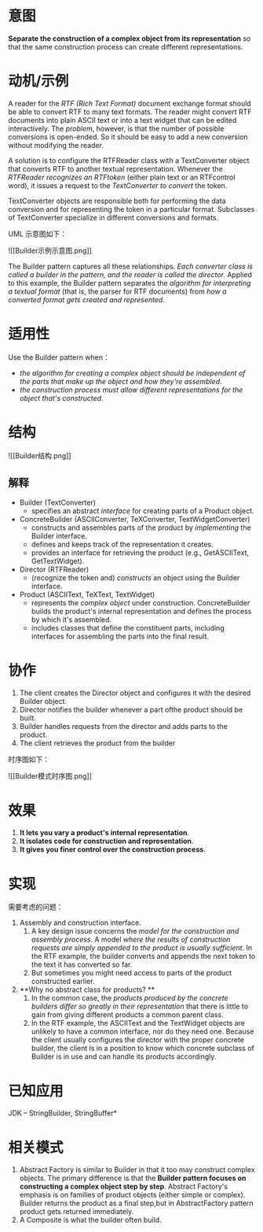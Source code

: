 # 意图
**Separate the construction of a complex object from its representation** so that the same construction process can create different representations.

# 动机/示例
A reader for the *RTF (Rich Text Format)* document exchange format should be able to convert RTF to many text formats. The reader might convert RTF documents into plain ASCII text or into a text widget that can be edited interactively. 
The *problem*, however, is that the number of possible conversions is open-ended. So it should be easy to add a new conversion without modifying the reader. 

A solution is to configure the RTFReader class with a TextConverter object that converts RTF to another textual representation. Whenever the *RTFReader recognizes an RTFtoken* (either plain text or an RTFcontrol word), it issues a request to the *TextConverter to convert* the token. 

TextConverter objects are responsible both for performing the data conversion and for representing the token in a particular format. Subclasses of TextConverter specialize in different conversions and formats.

UML 示意图如下：

![[Builder示例示意图.png]]

The Builder pattern captures all these relationships. *Each converter class is called a builder in the pattern, and the reader is called the director.* Applied to this example, the Builder pattern separates the *algorithm for interpreting a textual format* (that is, the parser for RTF documents) from *how a converted format gets created and represented*.

# 适用性
Use the Builder pattern when：
- *the algorithm for creating a complex object should be independent of the parts that make up the object and how they're assembled*. 
- *the construction process must allow different representations for the object that's constructed*.

# 结构
![[Builder结构.png]]

## 解释
- Builder (TextConverter) 
	-  specifies an abstract *interface* for creating parts of a Product object. 
-  ConcreteBuilder (ASCIIConverter, TeXConverter, TextWidgetConverter) 
	-  constructs and assembles parts of the product by *implementing* the Builder interface. 
	-  defines and keeps track of the representation it creates. 
	-  provides an interface for retrieving the product (e.g., GetASCIIText, GetTextWidget). 
-  Director (RTFReader) 
	- (recognize the token and) *constructs* an object using the Builder interface. 
-  Product (ASCIIText, TeXText, TextWidget) 
	-  represents the *complex object* under construction. ConcreteBuilder builds the product's internal representation and defines the process by which it's assembled. 
	-  includes classes that define the constituent parts, including interfaces for assembling the parts into the final result.

# 协作
1. The client creates the Director object and configures it with the desired Builder object.
2. Director notifies the builder whenever a part ofthe product should be built. 
3. Builder handles requests from the director and adds parts to the product. 
4. The client retrieves the product from the builder

时序图如下：

![[Builder模式时序图.png]]


# 效果
1. **It lets you vary a product's internal representation**.
2. **It isolates code for construction and representation**.
3. **It gives you finer control over the construction process**.


# 实现
需要考虑的问题：
1. Assembly and construction interface. 
	1. A key design issue concerns the *model for the construction and assembly process*. A model *where the results of construction requests are simply appended to the product is usually sufficient*. In the RTF example, the builder converts and appends the next token to the text it has converted so far. 
	2. But sometimes you might need access to parts of the product constructed earlier.
2. **Why no abstract class for products? **
	1. In the common case, the *products produced by the concrete builders differ so greatly in their representation* that there is little to gain from giving different products a common parent class. 
	2. In the RTF example, the ASCIIText and the TextWidget objects are unlikely to have a common interface, nor do they need one. Because the client usually configures the director with the proper concrete builder, the client is in a position to know which concrete subclass of Builder is in use and can handle its products accordingly.


# 已知应用

JDK – StringBuilder, StringBuffer*

# 相关模式
1. Abstract Factory  is similar to Builder in that it too may construct complex objects. The primary difference is that the **Builder pattern focuses on constructing a complex object step by step**. Abstract Factory's emphasis is on families of product objects (either simple or complex). Builder returns the product as a final step,but in AbstractFactory pattern product gets returned immediately. 
2. A Composite is what the builder often build.

